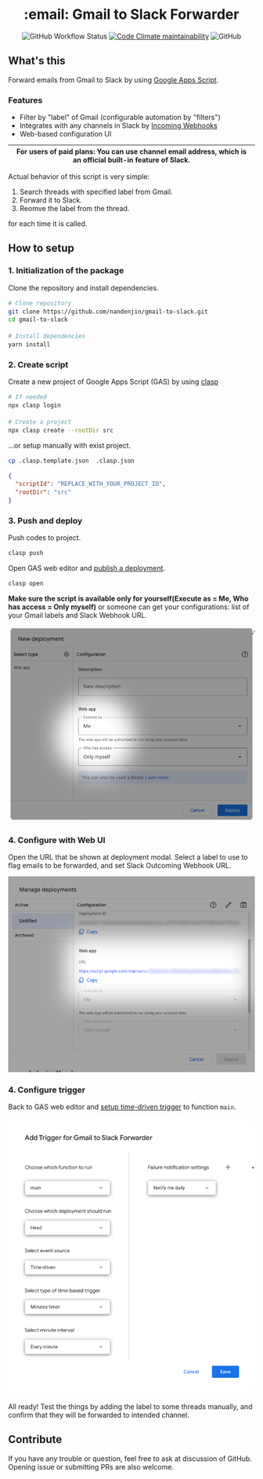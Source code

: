 <div align="center">
  <h1>:email: Gmail to Slack Forwarder</h1>
  <img alt="GitHub Workflow Status" src="https://img.shields.io/github/workflow/status/nandenjin/gmail-to-slack/CI?style=flat-square">
  <a href="https://codeclimate.com/github/nandenjin/gmail-to-slack"><img alt="Code Climate maintainability" src="https://img.shields.io/codeclimate/maintainability/nandenjin/gmail-to-slack?style=flat-square"></a>
  <img alt="GitHub" src="https://img.shields.io/github/license/nandenjin/gmail-to-slack?style=flat-square">
</div>

## What's this

Forward emails from Gmail to Slack by using [Google Apps Script](https://developers.google.com/apps-script).

### Features

- Filter by "label" of Gmail (configurable automation by "filters")
- Integrates with any channels in Slack by [Incoming Webhooks](https://slack.com/help/articles/115005265063)
- Web-based configuration UI

| **For users of paid plans:** You can use **channel email address**, which is an official built-in feature of Slack. |
|---|

Actual behavior of this script is very simple:

1. Search threads with specified label from Gmail.
2. Forward it to Slack.
3. Reomve the label from the thread.

for each time it is called.

## How to setup

### 1. Initialization of the package

Clone the repository and install dependencies.

```sh
# Clone repository
git clone https://github.com/nandenjin/gmail-to-slack.git
cd gmail-to-slack

# Install dependencies
yarn install
```

### 2. Create script

Create a new project of Google Apps Script (GAS) by using [clasp](https://npmjs.com/package/@google/clasp)

```sh
# If needed
npx clasp login

# Create a project
npx clasp create --rootDir src
```

...or setup manually with exist project.

```sh
cp .clasp.template.json  .clasp.json
```

```json
{
  "scriptId": "REPLACE_WITH_YOUR_PROJECT_ID",
  "rootDir": "src"
}
```

### 3. Push and deploy

Push codes to project.

```sh
clasp push
```

Open GAS web editor and [publish a deployment](https://developers.google.com/apps-script/concepts/deployments).

```sh
clasp open
```

**Make sure the script is available only for yourself(Execute as = Me, Who has access = Only myself)** or someone can get your configurations: list of your Gmail labels and Slack Webhook URL.

![](./docs/assets/gas_new-deployment.png)

### 4. Configure with Web UI

Open the URL that be shown at deployment modal. Select a label to use to flag emails to be forwarded, and set Slack Outcoming Webhook URL.

![](./docs/assets/gas_manage-deployment.png)

### 4. Configure trigger

Back to GAS web editor and [setup time-driven trigger](https://developers.google.com/apps-script/guides/triggers/installable#managing_triggers_manually) to function `main`.

![](./docs/assets/gas_new-trigger.png)

All ready! Test the things by adding the label to some threads manually, and confirm that they will be forwarded to intended channel.

## Contribute

If you have any trouble or question, feel free to ask at discussion of GitHub. Opening issue or submitting PRs are also welcome.

